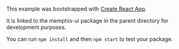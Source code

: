 This example was bootstrapped with [Create React App](https://github.com/facebook/create-react-app).

It is linked to the memphis-ui package in the parent directory for development purposes.

You can run `npm install` and then `npm start` to test your package.
